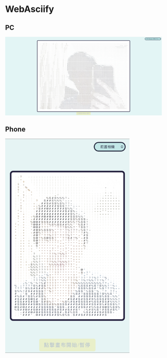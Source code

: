 # WebAsciify

## PC
<img src="./image/image1.jpg">

## Phone
<img src="./image/image2.jpg" width="400">
